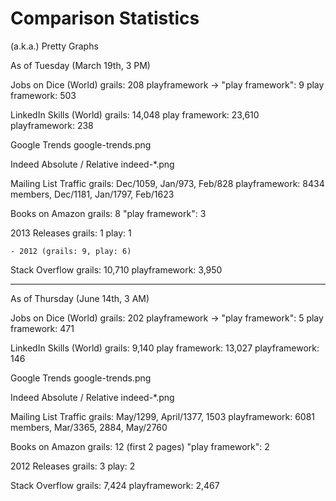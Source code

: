 Comparison Statistics
=====================

(a.k.a.) Pretty Graphs

As of Tuesday (March 19th, 3 PM)

Jobs on Dice (World)
    grails: 208
    playframework -> "play framework": 9
    play framework: 503

LinkedIn Skills (World)
    grails: 14,048
    play framework: 23,610
    playframework: 238

Google Trends
    google-trends.png

Indeed Absolute / Relative
    indeed-*.png

Mailing List Traffic
    grails: Dec/1059, Jan/973, Feb/828
    playframework: 8434 members, Dec/1181, Jan/1797, Feb/1623

Books on Amazon
    grails: 8
    "play framework": 3

2013 Releases
    grails: 1
    play: 1

    - 2012 (grails: 9, play: 6)

Stack Overflow
    grails: 10,710
    playframework: 3,950

----------

As of Thursday (June 14th, 3 AM)

Jobs on Dice (World)
    grails: 202
    playframework -> "play framework": 5
    play framework: 471 

LinkedIn Skills (World)
    grails: 9,140
    play framework: 13,027
    playframework: 146
    
Google Trends
    google-trends.png

Indeed Absolute / Relative
    indeed-*.png

Mailing List Traffic
    grails: May/1299, April/1377, 1503
    playframework: 6081 members, Mar/3365, 2884, May/2760

Books on Amazon
    grails: 12 (first 2 pages)
    "play framework": 2

2012 Releases
    grails: 3
    play: 2

Stack Overflow
    grails: 7,424
    playframework: 2,467
